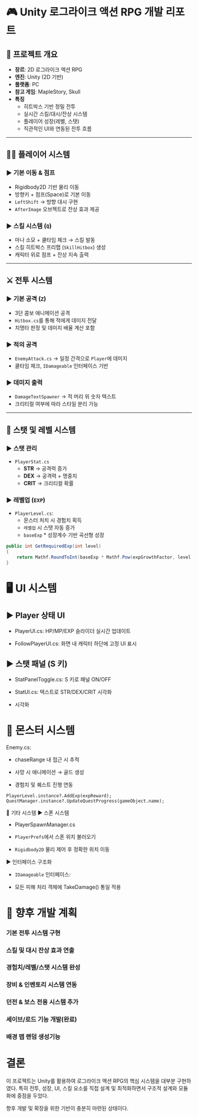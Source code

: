 # 🎮 Unity 로그라이크 액션 RPG 개발 리포트

## 📌 프로젝트 개요

- **장르**: 2D 로그라이크 액션 RPG  
- **엔진**: Unity (2D 기반)  
- **플랫폼**: PC  
- **참고 게임**: MapleStory, Skull  
- **특징**
  - 히트박스 기반 정밀 전투
  - 실시간 스킬/대시/잔상 시스템
  - 플레이어 성장(레벨, 스탯)
  - 직관적인 UI와 연동된 전투 흐름

---

## 🧍‍♂️ 플레이어 시스템

### ▶ 기본 이동 & 점프
- Rigidbody2D 기반 물리 이동
- 방향키 + 점프(Space)로 기본 이동
- `LeftShift` → 방향 대시 구현
- `AfterImage` 오브젝트로 잔상 효과 제공

### ▶ 스킬 시스템 (`Q`)
- 마나 소모 + 쿨타임 체크 → 스킬 발동
- 스킬 히트박스 프리팹 (`SkillHitbox`) 생성
- 캐릭터 위로 점프 + 잔상 지속 출력

---

## ⚔️ 전투 시스템

### ▶ 기본 공격 (`Z`)
- 3단 콤보 애니메이션 공격
- `Hitbox.cs`를 통해 적에게 데미지 전달
- 치명타 판정 및 데미지 배율 계산 포함

### ▶ 적의 공격
- `EnemyAttack.cs` → 일정 간격으로 `Player`에 데미지
- 쿨타임 체크, `IDamageable` 인터페이스 기반

### ▶ 데미지 출력
- `DamageTextSpawner` → 적 머리 위 숫자 텍스트
- 크리티컬 여부에 따라 스타일 분리 가능

---

## 🧠 스탯 및 레벨 시스템

### ▶ 스탯 관리
- `PlayerStat.cs`
  - **STR** → 공격력 증가
  - **DEX** → 공격력 + 명중치
  - **CRIT** → 크리티컬 확률

### ▶ 레벨업 (`EXP`)
- `PlayerLevel.cs`:
  - 몬스터 처치 시 경험치 획득
  - `레벨업` 시 스탯 자동 증가
  - `baseExp` * 성장계수 기반 곡선형 성장

```csharp
public int GetRequiredExp(int level)
{
    return Mathf.RoundToInt(baseExp * Mathf.Pow(expGrowthFactor, level - 1));
}
```

# 🖥️ UI 시스템
## ▶ Player 상태 UI
- PlayerUI.cs: HP/MP/EXP 슬라이더 실시간 업데이트

- FollowPlayerUI.cs: 화면 내 캐릭터 하단에 고정 UI 표시

## ▶ 스탯 패널 (S 키)
- StatPanelToggle.cs: S 키로 패널 ON/OFF

- StatUI.cs: 텍스트로 STR/DEX/CRIT 시각화

- 시각화

# 👹 몬스터 시스템
Enemy.cs:

- chaseRange 내 접근 시 추적

- 사망 시 애니메이션 → 골드 생성

- 경험치 및 퀘스트 진행 연동

```
PlayerLevel.instance?.AddExp(expReward);
QuestManager.instance?.UpdateQuestProgress(gameObject.name);
```
🧩 기타 시스템
▶ 스폰 시스템
- PlayerSpawnManager.cs

- `PlayerPrefs`에서 스폰 위치 불러오기

- `Rigidbody2D` 물리 제어 후 정확한 위치 이동

▶ 인터페이스 구조화
- ```IDamageable``` 인터페이스:

- 모든 피해 처리 객체에 TakeDamage() 통일 적용

# 🧱 향후 개발 계획
 ### 기본 전투 시스템 구현

 ### 스킬 및 대시 잔상 효과 연출

 ### 경험치/레벨/스탯 시스템 완성

 ### 장비 & 인벤토리 시스템 연동

 ### 던전 & 보스 전용 시스템 추가

 ### 세이브/로드 기능 개발(완료)

 ### 배경 맵 랜덤 생성기능

# 결론
이 프로젝트는 Unity를 활용하여 로그라이크 액션 RPG의 핵심 시스템을 대부분 구현하였다. 특히 전투, 성장, UI, 스킬 요소를 직접 설계 및 최적화하면서 구조적 설계와 모듈화에 중점을 두었다.

향후 개발 및 확장을 위한 기반이 충분히 마련된 상태이다.

